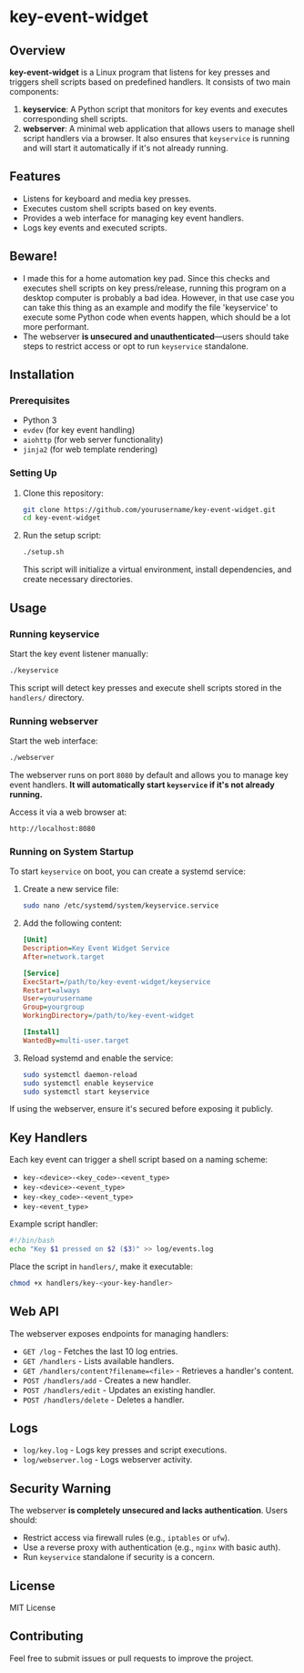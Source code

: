 # key-event-widget

## Overview
**key-event-widget** is a Linux program that listens for key presses and triggers shell scripts based on predefined handlers. It consists of two main components:

1. **keyservice**: A Python script that monitors for key events and executes corresponding shell scripts.
2. **webserver**: A minimal web application that allows users to manage shell script handlers via a browser. It also ensures that `keyservice` is running and will start it automatically if it's not already running.

## Features
- Listens for keyboard and media key presses.
- Executes custom shell scripts based on key events.
- Provides a web interface for managing key event handlers.
- Logs key events and executed scripts.

## Beware!
- I made this for a home automation key pad. Since this checks and executes shell scripts on key press/release, running this program on a desktop computer is probably a bad idea. However, in that use case you can take this thing as an example and modify the file 'keyservice' to execute some Python code when events happen, which should be a lot more performant.
- The webserver **is unsecured and unauthenticated**—users should take steps to restrict access or opt to run `keyservice` standalone.

## Installation
### Prerequisites
- Python 3
- `evdev` (for key event handling)
- `aiohttp` (for web server functionality)
- `jinja2` (for web template rendering)

### Setting Up
1. Clone this repository:
   ```sh
   git clone https://github.com/yourusername/key-event-widget.git
   cd key-event-widget
   ```
2. Run the setup script:
   ```sh
   ./setup.sh
   ```
   This script will initialize a virtual environment, install dependencies, and create necessary directories.

## Usage
### Running keyservice
Start the key event listener manually:
```sh
./keyservice
```
This script will detect key presses and execute shell scripts stored in the `handlers/` directory.

### Running webserver
Start the web interface:
```sh
./webserver
```
The webserver runs on port `8080` by default and allows you to manage key event handlers. **It will automatically start `keyservice` if it's not already running.**

Access it via a web browser at:
```
http://localhost:8080
```

### Running on System Startup
To start `keyservice` on boot, you can create a systemd service:
1. Create a new service file:
   ```sh
   sudo nano /etc/systemd/system/keyservice.service
   ```
2. Add the following content:
   ```ini
   [Unit]
   Description=Key Event Widget Service
   After=network.target

   [Service]
   ExecStart=/path/to/key-event-widget/keyservice
   Restart=always
   User=yourusername
   Group=yourgroup
   WorkingDirectory=/path/to/key-event-widget

   [Install]
   WantedBy=multi-user.target
   ```
3. Reload systemd and enable the service:
   ```sh
   sudo systemctl daemon-reload
   sudo systemctl enable keyservice
   sudo systemctl start keyservice
   ```

If using the webserver, ensure it's secured before exposing it publicly.

## Key Handlers
Each key event can trigger a shell script based on a naming scheme:
- `key-<device>-<key_code>-<event_type>`
- `key-<device>-<event_type>`
- `key-<key_code>-<event_type>`
- `key-<event_type>`

Example script handler:
```sh
#!/bin/bash
echo "Key $1 pressed on $2 ($3)" >> log/events.log
```

Place the script in `handlers/`, make it executable:
```sh
chmod +x handlers/key-<your-key-handler>
```

## Web API
The webserver exposes endpoints for managing handlers:
- `GET /log` - Fetches the last 10 log entries.
- `GET /handlers` - Lists available handlers.
- `GET /handlers/content?filename=<file>` - Retrieves a handler's content.
- `POST /handlers/add` - Creates a new handler.
- `POST /handlers/edit` - Updates an existing handler.
- `POST /handlers/delete` - Deletes a handler.

## Logs
- `log/key.log` - Logs key presses and script executions.
- `log/webserver.log` - Logs webserver activity.

## Security Warning
The webserver **is completely unsecured and lacks authentication**. Users should:
- Restrict access via firewall rules (e.g., `iptables` or `ufw`).
- Use a reverse proxy with authentication (e.g., `nginx` with basic auth).
- Run `keyservice` standalone if security is a concern.

## License
MIT License

## Contributing
Feel free to submit issues or pull requests to improve the project.

